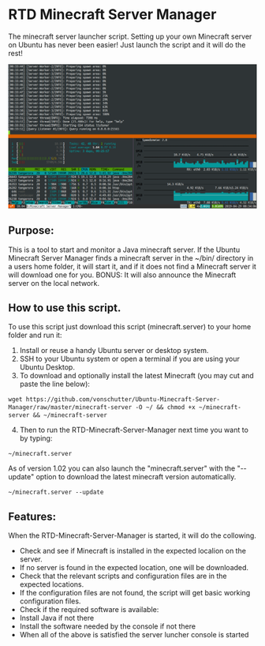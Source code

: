 # RTD Minecraft Server Manager

The minecraft server launcher script. Setting up your own Minecraft server on Ubuntu has never been easier! Just launch the script and it will do the rest! 

![Minecraft Manager Screenshot](Media_files/Scr1.png?raw=true "Executing the Script")

## Purpose:
This is a tool to start and monitor a Java minecraft server. If the Ubuntu Minecraft Server Manager finds a minecraft server in the ~/bin/ directory in a users home folder, it will start it, and if it does not find a Minecraft server it will download one for you. BONUS: It will also announce the Minecraft server on the local network. 

## How to use this script. 
To use this script just download this script (minecraft.server) to your home folder and run it: 

1. Install or reuse a handy Ubuntu server or desktop system. 
2. SSH to your Ubuntu system or open a terminal if you are using your Ubuntu Desktop. 
3. To download and optionally install the latest Minecraft (you may cut and paste the line below):

```
wget https://github.com/vonschutter/Ubuntu-Minecraft-Server-Manager/raw/master/minecraft-server -O ~/ && chmod +x ~/minecraft-server && ~/minecraft-server
```

4. Then to run the RTD-Minecraft-Server-Manager next time you want to by typing: 

```
~/minecraft.server
```

As of version 1.02 you can also launch the "minecraft.server" with the "--update" option to download the latest minecraft version automatically. 

```
~/minecraft.server --update
```

## Features:
When the RTD-Minecraft-Server-Manager is started, it will do the collowing.

- Check and see if Minecraft is installed in the expected localion on the server. 
- If no server is found in the expected location, one will be downloaded.
- Check that the relevant scripts and configuration files are in the expected locations. 
- If the configuration files are not found, the script will get basic working configuration files.
- Check if the required software is available:
-   Install Java if not there
-   Install the software needed by the console if not there
- When all of the above is satisfied the server luncher console is started

